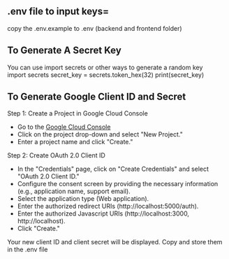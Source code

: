 ## .env file to input keys=
copy the .env.example to .env (backend and frontend folder)

## To Generate A Secret Key
You can use import secrets or other ways to generate a random key   
    import secrets
    secret_key = secrets.token_hex(32)
    print(secret_key) 

## To Generate Google Client ID and Secret
Step 1: Create a Project in Google Cloud Console
- Go to the [Google Cloud Console](https://console.cloud.google.com/apis/dashboard)
- Click on the project drop-down and select "New Project."
- Enter a project name and click "Create."

Step 2: Create OAuth 2.0 Client ID
- In the "Credentials" page, click on "Create Credentials" and select "OAuth 2.0 Client ID."
- Configure the consent screen by providing the necessary information (e.g., application name, support email).
- Select the application type (Web application).
- Enter the authorized redirect URIs (http://localhost:5000/auth).
- Enter the authorized Javascript URIs (http://localhost:3000, http://localhost).
- Click "Create."

Your new client ID and client secret will be displayed. Copy and store them in the .env file